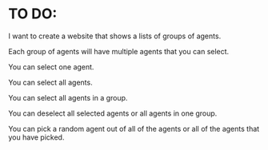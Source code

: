 # TO DO:

I want to create a website that shows a lists of groups of agents.

Each group of agents will have multiple agents that you can select.

You can select one agent.

You can select all agents.

You can select all agents in a group.

You can deselect all selected agents or all agents in one group.

You can pick a random agent out of all of the agents or all of the agents that you have picked.
